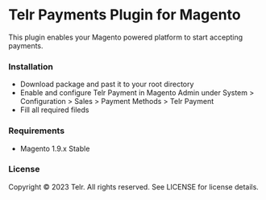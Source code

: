 # Telr Payments Plugin for Magento #

This plugin enables your Magento powered platform to start accepting payments.

### Installation ###

* Download package and past it to your root directory
* Enable and configure Telr Payment in Magento Admin under System > Configuration > Sales > Payment Methods > Telr Payment
* Fill all required fileds

### Requirements ###

* Magento 1.9.x Stable

### License ###

Copyright © 2023 Telr. All rights reserved. See LICENSE for license details.